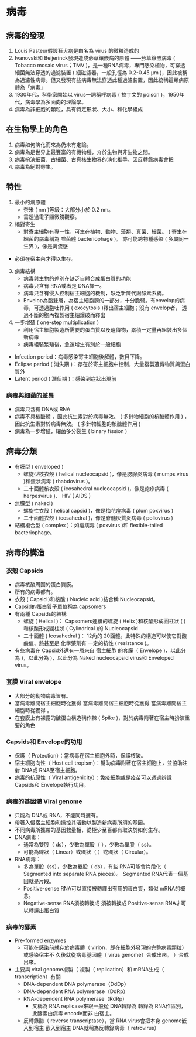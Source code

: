 # 病毒

## 病毒的發現

1. Louis Pasteur假設狂犬病是由名為 virus 的微粒造成的
2. Ivanovski和 Beijerinck發現造成菸草鑲嵌病的原體 ——菸草鑲嵌病毒  ( Tobacco mosaic virus；TMV )，是一種RNA病毒，專門感染植物，可穿透細菌無法穿透的過濾裝置 ( 細磁濾器，一般孔徑為 0.2-0.45 μm )，因此被稱為過濾性病毒。但又發現有些病毒無法穿透此種過濾裝置，因此統稱這類病原體為「病毒」
3. 1930年代，科學家開始以 virus一詞稱呼病毒 ( 拉丁文的 poison )，1950年代，病毒學為多面向的理論學。
4. 病毒為非細胞的顆粒，具有特定形狀、大小、和化學組成

## 在生物學上的角色
1. 病毒如何演化而來為仍未有定論。
2. 病毒為是世界上最豐富的有機物種，介於生物與非生物之間。
3. 病毒扮演細菌、古細菌、古真核生物界的演化推手。因反轉錄病毒會把
4. 病毒為絕對寄生。

## 特性
1. 最小的病原體
   - 奈米 ( nm )等級：大部分小於 0.2 nm。
   - 需透過電子顯微鏡觀察。
2. 絕對寄生
   - 對寄主細胞有專一性，可生在植物、動物、藻類、真菌、細菌。 ( 寄生在細菌的病毒稱為 噬菌體 bacteriophage )。 亦可能跨物種感染 ( 多屬同一生界 )，像是禽流感
  - 必須在宿主內才得以生存。
3. 病毒結構
   - 病毒與生物的差別在缺乏自體合成蛋白質的功能
   - 病毒只含有 RNA或者是 DNA擇一。
   - 病毒只含有侵入控制宿主細胞的機制，缺乏新陳代謝酵素系統。
   - Envelop為脂雙層，為宿主細胞膜的一部分，十分脆弱。有envelop的病毒，可透過胞吐作用 ( exocytosis )釋出宿主細胞；沒有 envelop者， 透過不斷的胞內複製宿主細爆破而釋出
4. 一步增殖 ( one-step multiplication )
   - 利用宿主細胞製造所需要的蛋白質以及遺傳物，累積一定量再組裝出多個新病毒
   - 病毒組裝繁殖後，急速增生有別於一般細胞
   
- Infection period：病毒感染寄主細胞後解體，數目下降。
- Eclipse period ( 消失期 )：存在於寄主細胞中控制，大量複製遺傳物質與蛋白質外 
- Latent period ( 潛伏期 )：感染到症狀出現前

###  病毒與細菌的差異

- 病毒只含有 DNA或 RNA
- 病毒不具核醣體 ，因此抗生素對於病毒無效。 ( 多針物細胞的核醣體作用 ) ，因此抗生素對於病毒無效。 ( 多針物細胞的核醣體作用 )
- 病毒為一步增殖，細菌多分裂生 ( binary fission )

## 病毒分類
- 有膜型 ( enveloped )
  - 螺旋型核衣殼 ( helical nucleocapsid )，像是腮腺炎病毒 ( mumps virus )和蛋狀病毒  ( rhabdovirus )。
  - 二十面體核衣殼 ( icosahedral nucleocapsid )，像是皰疹病毒 ( herpesvirus )、 HIV ( AIDS )
- 無膜型 ( naked )
  - 螺旋性衣殼 ( helical capsid )，像是梅花痘病毒 ( plum poxvirus )
  - 二十面體衣殼 ( icosahedral )，像是脊髓灰質炎病毒 ( poliovirus )
- 結構複合型 ( complex )：如痘病毒 ( poxvirus )和 flexible-tailed bacteriophage。

## 病毒的構造
### 衣殼 Capsids
- 病毒核酸周圍的蛋白質膜。
- 所有的病毒都有。
- 衣殼 ( Capsid )和核酸 ( Nucleic acid )結合稱 Nucleocapsid。
- Capsid的蛋白質子單位稱為 capsomers
- 有兩種 Capsids的結構
  - 螺旋 ( Helical )： Capsomers連續的螺旋 ( Helix )和核酸形成圓柱狀 (  )和核酸形成圓柱狀 ( Cylindrical )的 Nucleocapsid
  - 二十面體 ( Icosahedral )： 12角的 20面體。此特殊的構造可以使它對酸鹼值、熱甚至是 化學藥劑有 一定的抗性 ( resistance )。
- 有些病毒在 Capsid外還有一層來自 宿主細胞 的套膜（ Envelope )，以此分為  )，以此分為  )，以此分為 Naked nucleocapsid virus和 Enveloped virus。

### 套膜 Viral envelope
- 大部分的動物病毒皆有。
- 當病毒離開宿主細胞時從獲得 當病毒離開宿主細胞時從獲得 當病毒離開宿主細胞時從獲得 。
- 在套膜上有裸露的醣蛋白構造稱作棘 ( Spike )，對於病毒附著在宿主時扮演重要的角色

### Capsids和 Envelope的功用
- 保護（ Protection）：當病毒在宿主細胞外時，保護核酸。
- 宿主細胞向性（ Host cell tropism）：幫助病毒附著在宿主細胞上，並協助注射 DNA或 RNA至宿主細胞。
- 病毒的抗原性（ Viral antigenicity）：免疫細胞或是疫苗可以透過辨識 Capsids和 Envelope執行功用。

### 病毒的基因體 Viral genome
- 只能為 DNA或 RNA，不能同時擁有。
- 帶著入侵宿主細胞和操控其活動以製造新病毒所須的基因。
- 不同病毒所攜帶的基因數量相，從極少至百都有取決於如何生存。
- DNA病毒：
  - 通常為雙股（ ds），少數為單股（ ），少數為單股（ ss）。
  - 可能為線狀（ Linear）或環狀（ ）或環狀（ Circular）。
- RNA病毒：
  - 多為單股（ss），少數為雙股（ ds），有些 RNA可能會片段化（ Segmented into separate RNA pieces）。 Segmented RNA代表一個基因就是片段。
  - Positive-sense RNA可以直接被轉譯出有用的蛋白質，類似 mRNA的概念。
  - Negative-sense RNA須被轉換成 須被轉換成 Positive-sense RNA才可以轉譯出蛋白質

### 病毒的酵素
- Pre-formed enzymes
  - 可能在感染前就存於病毒體（ virion，即在細胞外發現的完整病毒顆粒）或感染宿主不 久後就從病毒基因體（ virus genome）合成出來。 ）合成出來。
- 主要與 viral genome複製（ 複製（ replication）和 mRNA生成（ transcription）有關
  - DNA-dependent DNA polymerase（DdDp）
  - DNA-dependent RNA polymerase（DdRp）
  - RNA-dependent RNA polymerase（RdRp）
    - 又稱為 RNA replicase來跟一般從 DNA轉錄為 轉錄為 RNA作區別，此酵素由病毒 encode而非 由宿主。
  - 反轉錄酶（ reverse transcriptase），當 RNA virus會把本身 genome嵌入到宿主 嵌入到宿主 DNA就稱為反轉錄病毒（ retrovirus）